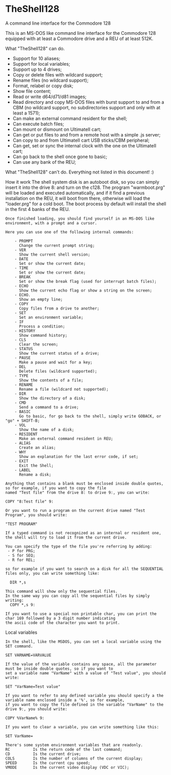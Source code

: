 # TheShell128

A command line interface for the Commodore 128

This is an MS-DOS like command line interface for the Commodore 128 equipped with at least a Commodore drive and a REU of at least 512K.

What "TheShell128" can do.
 - Support for 10 aliases;
 - Support for local variables;
 - Support up to 4 drives;
 - Copy or delete files with wildcard support;
 - Rename files (no wildcard support);
 - Format, relabel or copy disk;
 - Show file content;
 - Read or write d64/d71/d81 images;
 - Read directory and copy MS-DOS files with burst support to and from a CBM (no wildcard support, no subdirectories support and only with at least a 1571);
 - Can make an external command resident for the shell;
 - Can execute batch files;
 - Can mount or dismount on UltimateII cart;
 - Can get or put files to and from a remote host with a simple .js server;
 - Can copy to and from UltimateII cart USB sticks/CBM peripheral;
 - Can get, set or sync the internal clock with the one on the UltimateII cart;
 - Can go back to the shell once gone to basic;
 - Can use any bank of the REU;

What "TheShell128" can't do.
Everything not listed in this document! :)

How it work
	The shell system disk is an autoboot disk, so you can simply insert it into the drive 8: and turn on the c128.
	The program "warmboot.prg" will be loaded and executed automatically, and if it find a previous installation on the REU,
	it will boot from there, otherwise will load the "loader.prg" for a cold boot.
	The boot process by default will install the shell in the first 4 banks of the REU.

	Once finished loading, you should find yourself in an MS-DOS like environment, with a prompt and a cursor.

	Here you can use one of the following internal commands:

		- PROMPT
		  Change the current prompt string;
		- VER
		  Show the current shell version;
		- DATE
		  Set or show the current date;
		- TIME
		  Set or show the current date;
		- BREAK
		  Set or show the break flag (used for interrupt batch files);
		- ECHO
		  Show the current echo flag or show a string on the screen;
		- ECHO.
		  Show an empty line;
		- COPY
		  Copy files from a drive to another;
		- SET
		  Set an environment variable;
		- IF 
		  Process a condition;
		- HISTORY
		  Show command history;
		- CLS
		  Clear the screen;
		- STATUS
		  Show the current status of a drive;
		- PAUSE
		  Make a pause and wait for a key;
		- DEL
		  Delete files (wildcard supported);
		- TYPE
		  Show the contents of a file;
		- RENAME
		  Rename a file (wildcard not supported);
		- DIR
		  Show the directory of a disk;
		- CMD
		  Send a command to a drive;
		- BASIC
		  Go to basic, for go back to the shell, simply write GOBACK, or "go" + SHIFT-B;
		- VOL
		  Show the name of a disk;
		- RESIDENT
		  Make an external command resident in REU;
		- ALIAS
		  Create an alias;
		- WHY
		  Show an explanation for the last error code, if set;
		- EXIT
		  Exit the Shell;
		- LABEL
		  Rename a disk;

	Anything that contains a blank must be enclosed inside double quotes, so for example, if you want to copy the file 
	named "Test file" from the drive 8: to drive 9:, you can write:

	COPY "8:Test file" 9:

	Or you want to run a program on the current drive named "Test Program", you should write:

	"TEST PROGRAM"
		  
	If a typed command is not recognized as an internal or resident one, the shell will try to load it from the current drive.

	You can specify the type of the file you're referring by adding:
	 - P for PRG;
	 - S for SEQ;
	 - R for REL;
	 
	so for example if you want to search on a disk for all the SEQUENTIAL files only, you can write something like:

	  DIR *,s
	  
	This command will show only the sequential files.
	In the same way you can copy all the sequential files by simply writing:
	  COPY *,s 9:

	If you want to use a special non printable char, you can print the char 169 followed by a 3 digit number indicating 
	the ascii code of the character you want to print.

Local variables

	In the shell, like the MSDOS, you can set a local variable using the SET command.

	SET VARNAME=VARVALUE

	If the value of the variable contains any space, all the parameter must be inside double quotes, so if you want to 
	set a variable name "VarName" with a value of "Test value", you should write:

	SET "VarName=Test value"

	If you want to refer to any defined variable you should specify a the variable name enclosed inside a '%', so for example,
	if you want to copy the file defined in the variable "VarName" to the drive 9:, you should write:

	COPY %VarName% 9:

	If you want to clear a variable, you can write something like this:

	SET VarName=

	There's some system environment variables that are readonly.
	RC       	Is the return code of the last command;
	CD			Is the current drive;
	COLS		Is the number of columns of the current display;
	SPEED		Is the current cpu speed;
	VMODE		Is the current video display (VDC or VIC);
	
